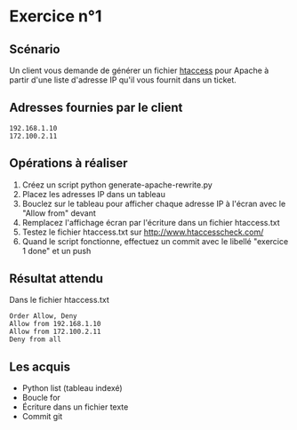 # Exercice n°1

## Scénario

Un client vous demande de générer un fichier [htaccess](http://httpd.apache.org/docs/current/howto/htaccess.html) pour Apache à partir d'une liste d'adresse IP qu'il vous fournit dans un ticket. 

## Adresses fournies par le client

```
192.168.1.10
172.100.2.11
```

## Opérations à réaliser

1. Créez un script python generate-apache-rewrite.py
2. Placez les adresses IP dans un tableau
3. Bouclez sur le tableau pour afficher chaque adresse IP à l'écran avec le "Allow from" devant
4. Remplacez l'affichage écran par l'écriture dans un fichier htaccess.txt
5. Testez le fichier htaccess.txt sur http://www.htaccesscheck.com/
6. Quand le script fonctionne, effectuez un commit avec le libellé "exercice 1 done" et un push

## Résultat attendu

Dans le fichier htaccess.txt

```
Order Allow, Deny
Allow from 192.168.1.10
Allow from 172.100.2.11
Deny from all
```

## Les acquis

- Python list (tableau indexé)
- Boucle for
- Écriture dans un fichier texte
- Commit git
